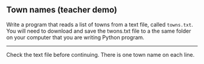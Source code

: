 ## Town names (teacher demo)

Write a program that reads a list of towns from a text file, called `towns.txt`. You will need to download and save the twons.txt file to a the same folder on your computer that you are writing Python program.

---
Check the text file before continuing. There is one town name on each line.
